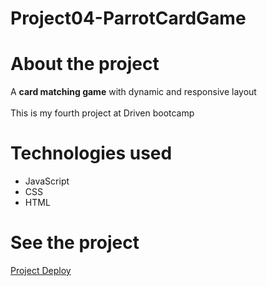 # Project04-ParrotCardGame

#  About the project
 A **card matching game** with dynamic and responsive layout<br />          
 This is my fourth project at Driven bootcamp
 

#  Technologies used
* JavaScript
* CSS
* HTML

#  See the project
 <a href="https://lucas-melo0.github.io/Project04-ParrotCardGame/" target="_blank">Project Deploy</a>
